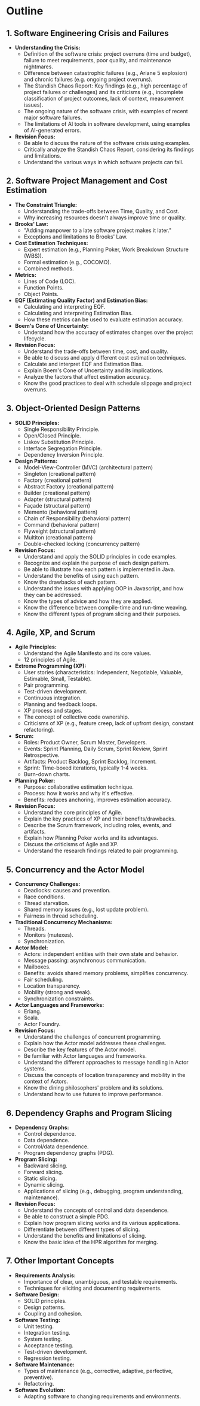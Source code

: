 # Outline

## 1. Software Engineering Crisis and Failures

*   **Understanding the Crisis:**
    *   Definition of the software crisis: project overruns (time and budget), failure to meet requirements, poor quality, and maintenance nightmares.
    *   Difference between catastrophic failures (e.g., Ariane 5 explosion) and chronic failures (e.g. ongoing project overruns).
    *   The Standish Chaos Report: Key findings (e.g., high percentage of project failures or challenges) and its criticisms (e.g., incomplete classification of project outcomes, lack of context, measurement issues).
    *   The ongoing nature of the software crisis, with examples of recent major software failures.
    *   The limitations of AI tools in software development, using examples of AI-generated errors.
*   **Revision Focus:**
    *   Be able to discuss the nature of the software crisis using examples.
    *   Critically analyze the Standish Chaos Report, considering its findings and limitations.
    *   Understand the various ways in which software projects can fail.

## 2. Software Project Management and Cost Estimation

*   **The Constraint Triangle:**
    *   Understanding the trade-offs between Time, Quality, and Cost.
    *   Why increasing resources doesn't always improve time or quality.
*   **Brooks' Law:**
    *   "Adding manpower to a late software project makes it later."
    *   Exceptions and limitations to Brooks' Law.
*   **Cost Estimation Techniques:**
    *   Expert estimation (e.g., Planning Poker, Work Breakdown Structure (WBS)).
    *   Formal estimation (e.g., COCOMO).
    *   Combined methods.
*   **Metrics:**
    *   Lines of Code (LOC).
    *   Function Points.
    *   Object Points.
*   **EQF (Estimating Quality Factor) and Estimation Bias:**
    *   Calculating and interpreting EQF.
    *   Calculating and interpreting Estimation Bias.
    *   How these metrics can be used to evaluate estimation accuracy.
*   **Boem's Cone of Uncertainty:**
    *   Understand how the accuracy of estimates changes over the project lifecycle.
*   **Revision Focus:**
    *   Understand the trade-offs between time, cost, and quality.
    *   Be able to discuss and apply different cost estimation techniques.
    *   Calculate and interpret EQF and Estimation Bias.
    *   Explain Boem's Cone of Uncertainty and its implications.
    *   Analyze the factors that affect estimation accuracy.
    *   Know the good practices to deal with schedule slippage and project overruns.

## 3. Object-Oriented Design Patterns

*   **SOLID Principles:**
    *   Single Responsibility Principle.
    *   Open/Closed Principle.
    *   Liskov Substitution Principle.
    *   Interface Segregation Principle.
    *   Dependency Inversion Principle.
*   **Design Patterns:**
    *   Model-View-Controller (MVC) (architectural pattern)
    *   Singleton (creational pattern)
    *   Factory (creational pattern)
    *   Abstract Factory (creational pattern)
    *   Builder (creational pattern)
    *   Adapter (structural pattern)
    *   Façade (structural pattern)
    *   Memento (behavioral pattern)
    *   Chain of Responsibility (behavioral pattern)
    *   Command (behavioral pattern)
    *   Flyweight (structural pattern)
    *   Multiton (creational pattern)
    *   Double-checked locking (concurrency pattern)
*   **Revision Focus:**
    *   Understand and apply the SOLID principles in code examples.
    *   Recognize and explain the purpose of each design pattern.
    *   Be able to illustrate how each pattern is implemented in Java.
    *   Understand the benefits of using each pattern.
    *   Know the drawbacks of each pattern.
    *   Understand the issues with applying OOP in Javascript, and how they can be addressed.
    *   Know the types of advice and how they are applied.
    *   Know the difference between compile-time and run-time weaving.
    *   Know the different types of program slicing and their purposes.

## 4. Agile, XP, and Scrum

*   **Agile Principles:**
    *   Understand the Agile Manifesto and its core values.
    *   12 principles of Agile.
*   **Extreme Programming (XP):**
    *   User stories (characteristics: Independent, Negotiable, Valuable, Estimable, Small, Testable).
    *   Pair programming.
    *   Test-driven development.
    *   Continuous integration.
    *   Planning and feedback loops.
    *   XP process and stages.
    *   The concept of collective code ownership.
    *   Criticisms of XP (e.g., feature creep, lack of upfront design, constant refactoring).
*   **Scrum:**
    *   Roles: Product Owner, Scrum Master, Developers.
    *   Events: Sprint Planning, Daily Scrum, Sprint Review, Sprint Retrospective.
    *   Artifacts: Product Backlog, Sprint Backlog, Increment.
    *   Sprint: Time-boxed iterations, typically 1-4 weeks.
    *   Burn-down charts.
*   **Planning Poker:**
    *   Purpose: collaborative estimation technique.
    *   Process: how it works and why it's effective.
    *   Benefits: reduces anchoring, improves estimation accuracy.
*   **Revision Focus:**
    *   Understand the core principles of Agile.
    *   Explain the key practices of XP and their benefits/drawbacks.
    *   Describe the Scrum framework, including roles, events, and artifacts.
    *   Explain how Planning Poker works and its advantages.
    *   Discuss the criticisms of Agile and XP.
    *   Understand the research findings related to pair programming.

## 5. Concurrency and the Actor Model

*   **Concurrency Challenges:**
    *   Deadlocks: causes and prevention.
    *   Race conditions.
    *   Thread starvation.
    *   Shared memory issues (e.g., lost update problem).
    *   Fairness in thread scheduling.
*   **Traditional Concurrency Mechanisms:**
    *   Threads.
    *   Monitors (mutexes).
    *   Synchronization.
*   **Actor Model:**
    *   Actors: independent entities with their own state and behavior.
    *   Message passing: asynchronous communication.
    *   Mailboxes.
    *   Benefits: avoids shared memory problems, simplifies concurrency.
    *   Fair scheduling.
    *   Location transparency.
    *   Mobility (strong and weak).
    *   Synchronization constraints.
*   **Actor Languages and Frameworks:**
    *   Erlang.
    *   Scala.
    *   Actor Foundry.
*   **Revision Focus:**
    *   Understand the challenges of concurrent programming.
    *   Explain how the Actor model addresses these challenges.
    *   Describe the key features of the Actor model.
    *   Be familiar with Actor languages and frameworks.
    *   Understand the different approaches to message handling in Actor systems.
    *   Discuss the concepts of location transparency and mobility in the context of Actors.
    *   Know the dining philosophers' problem and its solutions.
    *   Understand how to use futures to improve performance.

## 6. Dependency Graphs and Program Slicing

*   **Dependency Graphs:**
    *   Control dependence.
    *   Data dependence.
    *   Control/data dependence.
    *   Program dependency graphs (PDG).
*   **Program Slicing:**
    *   Backward slicing.
    *   Forward slicing.
    *   Static slicing.
    *   Dynamic slicing.
    *   Applications of slicing (e.g., debugging, program understanding, maintenance).
*   **Revision Focus:**
    *   Understand the concepts of control and data dependence.
    *   Be able to construct a simple PDG.
    *   Explain how program slicing works and its various applications.
    *   Differentiate between different types of slicing.
    *   Understand the benefits and limitations of slicing.
    *   Know the basic idea of the HPR algorithm for merging.

## 7. Other Important Concepts

*   **Requirements Analysis:**
    *   Importance of clear, unambiguous, and testable requirements.
    *   Techniques for eliciting and documenting requirements.
*   **Software Design:**
    *   SOLID principles.
    *   Design patterns.
    *   Coupling and cohesion.
*   **Software Testing:**
    *   Unit testing.
    *   Integration testing.
    *   System testing.
    *   Acceptance testing.
    *   Test-driven development.
    *   Regression testing.
*   **Software Maintenance:**
    *   Types of maintenance (e.g., corrective, adaptive, perfective, preventive).
    *   Refactoring.
*   **Software Evolution:**
    *   Adapting software to changing requirements and environments.
